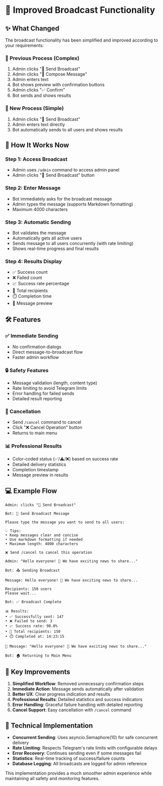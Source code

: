 # 📢 Improved Broadcast Functionality

## ✨ What Changed

The broadcast functionality has been simplified and improved according to your requirements:

### 🔄 Previous Process (Complex)
1. Admin clicks "📢 Send Broadcast"
2. Admin clicks "📝 Compose Message"
3. Admin enters text
4. Bot shows preview with confirmation buttons
5. Admin clicks "✅ Confirm"
6. Bot sends and shows results

### 🎯 New Process (Simple)
1. Admin clicks "📢 Send Broadcast"
2. Admin enters text directly
3. Bot automatically sends to all users and shows results

## 🚀 How It Works Now

### Step 1: Access Broadcast
- Admin uses `/admin` command to access admin panel
- Admin clicks "📢 Send Broadcast" button

### Step 2: Enter Message
- Bot immediately asks for the broadcast message
- Admin types the message (supports Markdown formatting)
- Maximum 4000 characters

### Step 3: Automatic Sending
- Bot validates the message
- Automatically gets all active users
- Sends message to all users concurrently (with rate limiting)
- Shows real-time progress and final results

### Step 4: Results Display
- ✅ Success count
- ❌ Failed count  
- 📈 Success rate percentage
- 👥 Total recipients
- ⏱️ Completion time
- 💬 Message preview

## 🛠️ Features

### ✅ Immediate Sending
- No confirmation dialogs
- Direct message-to-broadcast flow
- Faster admin workflow

### 🔒 Safety Features
- Message validation (length, content type)
- Rate limiting to avoid Telegram limits
- Error handling for failed sends
- Detailed result reporting

### 🚫 Cancellation
- Send `/cancel` command to cancel
- Click "❌ Cancel Operation" button
- Returns to main menu

### 📊 Professional Results
- Color-coded status (✅/⚠️/❌) based on success rate
- Detailed delivery statistics
- Completion timestamp
- Message preview in results

## 💻 Example Flow

```
Admin: clicks "📢 Send Broadcast"

Bot: 📢 Send Broadcast Message

Please type the message you want to send to all users:

💡 Tips:
• Keep messages clear and concise
• Use markdown formatting if needed  
• Maximum length: 4000 characters

❌ Send /cancel to cancel this operation

Admin: "Hello everyone! 🎉 We have exciting news to share..."

Bot: 📤 Sending Broadcast

Message: Hello everyone! 🎉 We have exciting news to share...

Recipients: 150 users
Please wait...

Bot: ✅ Broadcast Complete

📊 Results:
• ✅ Successfully sent: 147
• ❌ Failed to send: 3  
• 📈 Success rate: 98.0%
• 👥 Total recipients: 150
• ⏱️ Completed at: 14:23:15

💬 Message: "Hello everyone! 🎉 We have exciting news to share..."

Bot: 🏠 Returning to Main Menu
```

## 🎯 Key Improvements

1. **Simplified Workflow**: Removed unnecessary confirmation steps
2. **Immediate Action**: Message sends automatically after validation
3. **Better UX**: Clear progress indication and results
4. **Professional Results**: Detailed statistics and success indicators
5. **Error Handling**: Graceful failure handling with detailed reporting
6. **Cancel Support**: Easy cancellation with `/cancel` command

## 🔧 Technical Implementation

- **Concurrent Sending**: Uses asyncio.Semaphore(10) for safe concurrent delivery
- **Rate Limiting**: Respects Telegram's rate limits with configurable delays
- **Error Recovery**: Continues sending even if some messages fail
- **Statistics**: Real-time tracking of success/failure counts
- **Database Logging**: All broadcasts are logged for admin reference

This implementation provides a much smoother admin experience while maintaining all safety and monitoring features.
